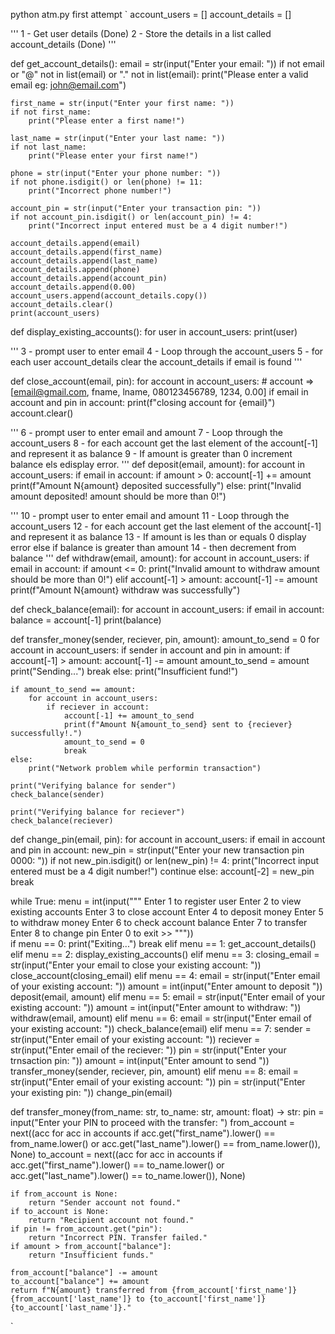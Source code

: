 python atm.py first attempt
`
account_users = []
account_details = []

'''
1 - Get user details (Done)
2 - Store the details in a list called account_details (Done)
'''

def get_account_details():
    email = str(input("Enter your email: "))
    if not email or "@" not in list(email) or "." not in list(email):
        print("Please enter a valid email eg: john@email.com")
    
    first_name = str(input("Enter your first name: "))
    if not first_name:
        print("Please enter a first name!")
    
    last_name = str(input("Enter your last name: "))
    if not last_name:
        print("Please enter your first name!")
    
    phone = str(input("Enter your phone number: "))
    if not phone.isdigit() or len(phone) != 11:
        print("Incorrect phone number!")
    
    account_pin = str(input("Enter your transaction pin: "))
    if not account_pin.isdigit() or len(account_pin) != 4:
        print("Incorrect input entered must be a 4 digit number!")

    account_details.append(email)
    account_details.append(first_name)
    account_details.append(last_name)
    account_details.append(phone)
    account_details.append(account_pin)
    account_details.append(0.00)
    account_users.append(account_details.copy())
    account_details.clear()
    print(account_users)
    

def display_existing_accounts():
    for user in account_users:
        print(user)


'''
3 - prompt user to enter email
4 - Loop through the account_users
5 - for each user account_details clear the account_details if email is found
'''

def close_account(email, pin):
    for account in account_users:
        # account => [email@gmail.com, fname, lname, 080123456789, 1234, 0.00]
        if email in account and pin in account:
            print(f"closing account for {email}")
            account.clear()
        

'''
6 - prompt user to enter email and amount
7 - Loop through the account_users
8 - for each account get the last element of the account[-1] and represent it as balance
9 - If amount is greater than 0 increment balance els edisplay error.
'''
def deposit(email, amount):
    for account in account_users:
        if email in account:
            if amount > 0:
                account[-1] += amount
                print(f"Amount N{amount} deposited successfully")
            else:
                print("Invalid amount deposited! amount should be more than 0!")
        

'''
10 - prompt user to enter email and amount
11 - Loop through the account_users
12 - for each account get the last element of the account[-1] and represent it as balance
13 - If amount is les than or equals 0 display error else if balance is greater than amount
14 - then decrement from balance
'''
def withdraw(email, amount):
    for account in account_users:
        if email in account:
            if amount <= 0:
                print("Invalid amount to withdraw amount should be more than 0!")
            elif account[-1] > amount:
                account[-1] -= amount
                print(f"Amount N{amount} withdraw was successfully")


def check_balance(email):
    for account in account_users:
        if email in account:
            balance = account[-1]
            print(balance)


def transfer_money(sender, reciever, pin, amount):
    amount_to_send = 0
    for account in account_users:
        if sender in account and pin in amount:
            if account[-1] > amount:
                account[-1] -= amount
                amount_to_send = amount
                print("Sending...")
                break
            else:
                print("Insufficient fund!")
                
    if amount_to_send == amount:
        for account in account_users:
            if reciever in account:
                account[-1] += amount_to_send
                print(f"Amount N{amount_to_send} sent to {reciever} successfully!.")
                amount_to_send = 0
                break
    else:
        print("Network problem while performin transaction")
    
    print("Verifying balance for sender")
    check_balance(sender)
    
    print("Verifying balance for reciever")
    check_balance(reciever)
 

def change_pin(email, pin):
    for account in account_users:
        if email in account and pin in account:
            new_pin = str(input("Enter your new transaction pin 0000: "))
            if not new_pin.isdigit() or len(new_pin) != 4:
                print("Incorrect input entered must be a 4 digit number!")
                continue
            else:
                account[-2] = new_pin
                break


while True:
    menu = int(input("""
    Enter 1 to register user
    Enter 2 to view existing accounts
    Enter 3 to close account
    Enter 4 to deposit money
    Enter 5 to withdraw money
    Enter 6 to check account balance
    Enter 7 to transfer
    Enter 8 to change pin
    Enter 0 to exit
    >> """))    
    if menu == 0:
        print("Exiting...")
        break
    elif menu == 1:
        get_account_details()
    elif menu == 2:
        display_existing_accounts()
    elif menu == 3:
        closing_email = str(input("Enter your email to close your existing account: "))
        close_account(closing_email)
    elif menu == 4:
        email = str(input("Enter email of your existing account: "))
        amount = int(input("Enter amount to deposit "))
        deposit(email, amount)
    elif menu == 5:
        email = str(input("Enter email of your existing account: "))
        amount = int(input("Enter amount to withdraw: "))
        withdraw(email, amount)
    elif menu == 6:
        email = str(input("Enter email of your existing account: "))
        check_balance(email)
    elif menu == 7:
        sender = str(input("Enter email of your existing account: "))
        reciever = str(input("Enter email of the reciever: "))
        pin = str(input("Enter your trnsaction pin: "))
        amount = int(input("Enter amount to send "))
        transfer_money(sender, reciever, pin, amount)
    elif menu == 8:
        email = str(input("Enter email of your existing account: "))
        pin = str(input("Enter your existing pin: "))
        change_pin(email)


def transfer_money(from_name: str, to_name: str, amount: float) -> str:
    pin = input("Enter your PIN to proceed with the transfer: ")
    from_account = next((acc for acc in accounts if acc.get("first_name").lower() == from_name.lower() or acc.get("last_name").lower() == from_name.lower()), None)
    to_account = next((acc for acc in accounts if acc.get("first_name").lower() == to_name.lower() or acc.get("last_name").lower() == to_name.lower()), None)

    if from_account is None:
        return "Sender account not found."
    if to_account is None:
        return "Recipient account not found."
    if pin != from_account.get("pin"):
        return "Incorrect PIN. Transfer failed."
    if amount > from_account["balance"]:
        return "Insufficient funds."
    
    from_account["balance"] -= amount
    to_account["balance"] += amount
    return f"N{amount} transferred from {from_account['first_name']} {from_account['last_name']} to {to_account['first_name']} {to_account['last_name']}."

`